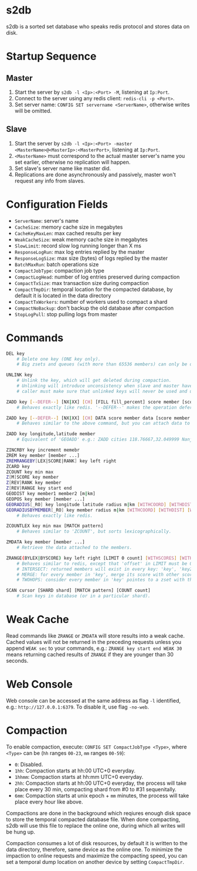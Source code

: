 # s2db
s2db is a sorted set database who speaks redis protocol and stores data on disk.

# Startup Sequence
## Master
1. Start the server by `s2db -l <Ip>:<Port> -M`, listening at `Ip:Port`.
2. Connect to the server using any redis client: `redis-cli -p <Port>`.
3. Set server name: `CONFIG SET servername <ServerName>`, otherwise writes will be omitted.

## Slave
1. Start the server by `s2db -l <Ip>:<Port> -master <MasterName>@<MasterIp>:<MasterPort>`, listening at `Ip:Port`.
2. `<MasterName>` must correspond to the actual master server's name you set earlier, otherwise no replication will happen.
3. Set slave's server name like master did.
4. Replications are done asynchronously and passively, master won't request any info from slaves.

# Configuration Fields
- `ServerName`: server's name
- `CacheSize`: memory cache size in megabytes
- `CacheKeyMaxLen`: max cached results per key
- `WeakCacheSize`: weak memory cache size in megabytes
- `SlowLimit`: record slow log running longer than X ms
- `ResponseLogRun`: max log entries replied by the master
- `ResponseLogSize`: max size (bytes) of logs replied by the master
- `BatchMaxRun`: batch operations size
- `CompactJobType`: compaction job type
- `CompactLogHead`: number of log entries preserved during compaction
- `CompactTxSize`: max transaction size during compaction
- `CompactTmpDir`: temporal location for the compacted database, by default it is located in the data directory
- `CompactTxWorkers`: number of workers used to compact a shard
- `CompactNoBackup`: don't backup the old database after compaction
- `StopLogPull`: stop pulling logs from master

# Commands
```bash
DEL key
    # Delete one key (ONE key only).
    # Big zsets and queues (with more than 65536 members) can only be deleted using 'UNLINK'.

UNLINK key
    # Unlink the key, which will get deleted during compaction.
	# Unlinking will introduce unconsistency when slave and master have different compacting time windows,
    # caller must make sure that unlinked keys will never be used and useful again.

ZADD key [--DEFER--] [NX|XX] [CH] [FILL fill_percent] score member [score member ...]
    # Behaves exactly like redis. '--DEFER--' makes the operation deferred so the command will return 'OK' immediately.

ZADD key [--DEFER--] [NX|XX] [CH] DATA score member data [score member data ...]
    # Behaves similar to the above command, but you can attach data to each member.

ZADD key longitude,latitude member
    # Equivalent of 'GEOADD' e.g.: ZADD cities 118.76667,32.049999 Nanjing

ZINCRBY key increment memebr
ZREM key member [member ...]
ZREMRANGEBY[LEX|SCORE|RANK] key left right
ZCARD key
ZCOUNT key min max
Z[M]SCORE key member
Z[REV]RANK key member
Z[REV]RANGE key start end
GEODIST key member1 member2 [m|km]
GEOPOS key member [member ...]
GEORADIUS[_RO] key longitude latitude radius m|km [WITHCOORD] [WITHDIST] [WITHHASH] [COUNT count [ANY]] [ASC|DESC]
GEORADIUSBYMEMBER[_RO] key member radius m|km [WITHCOORD] [WITHDIST] [WITHHASH] [COUNT count [ANY]] [ASC|DESC]
    # Behaves exactly like redis.

ZCOUNTLEX key min max [MATCH pattern]
    # Behaves similar to 'ZCOUNT', but sorts lexicographically.

ZMDATA key member [member ...]
    # Retrieve the data attached to the members.

ZRANGE(BYLEX|BYSCORE) key left right [LIMIT 0 count] [WITHSCORES] [WITHDATA] [INTERSECT key2 [INTERSECT key3 ...]] [MERGE key2 [MERGE key3 ...]] [MERGEFUNC code] [TWOHOPS endpoint]
    # Behaves similar to redis, except that 'offset' in LIMIT must be 0 if provided.
    # INTERSECT: returned members will exist in every key: 'key', 'key2', ... 
    # MERGE: for every member in 'key', merge its score with other scores in 'key2', 'key3', ...
    # TWOHOPS: consider every member in 'key' pointes to a zset with the same name, find those members who contains 'endpoint' (ZSCORE member endpoint)

SCAN cursor [SHARD shard] [MATCH pattern] [COUNT count]
    # Scan keys in database (or in a particular shard).
```

# Weak Cache
Read commands like `ZRANGE` or `ZMDATA` will store results into a weak cache. Cached values will not be returned in the preceding requests unless you append `WEAK sec` to your commands, e.g.: `ZRANGE key start end WEAK 30` means returning cached results of `ZRANGE` if they are younger than 30 seconds.

# Web Console
Web console can be accessed at the same address as flag `-l` identified, e.g.: `http://127.0.0.1:6379`. To disable it, use flag `-no-web`.

# Compaction
To enable compaction, execute: `CONFIG SET CompactJobType <Type>`, where `<Type>` can be (`hh` ranges `00-23`, `mm` ranges `00-59`):
- `0`: Disabled.
- `1hh`: Compaction starts at hh:00 UTC+0 everyday.
- `1hhmm`: Compaction starts at hh:mm UTC+0 everyday.
- `2hh`: Compaction starts at hh:00 UTC+0 everyday, the process will take place every 30 min, compacting shard from #0 to #31 sequenitally.
- `6mm`: Compaction starts at unix epoch + `mm` minutes, the process will take place every hour like above.

Compactions are done in the background which reqiures enough disk space to store the temporal compacted database file. When done compacting, s2db will use this file to replace the online one, during which all writes will be hung up.

Compaction consumes a lot of disk resources, by default it is written to the data directory, therefore, same device as the online one. To minimize the impaction to online requests and maximize the compacting speed, you can set a temporal dump location on another device by setting `CompactTmpDir`.
